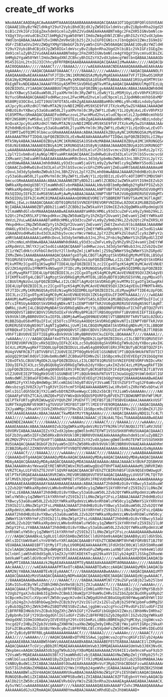# create_df works

    WAoAAAACAAQDAgACAwAAAAMTAAAAGQAAABAAAAAHAAQACQAAAA1OT1QgU1BFQ0lGSUVEAAQA
    CQAAAE1ObyBzYWZldHkgY29uY2VybiBhdCBjdXJyZW50IGxldmVscyBvZiBpbnRha2Ugd2hl
    biB1c2VkIGFzIGEgZmxhdm91cmluZyBhZ2VudAAEAAkAAABNTm8gc2FmZXR5IGNvbmNlcm4g
    YXQgY3VycmVudCBsZXZlbHMgb2YgaW50YWtlIHdoZW4gdXNlZCBhcyBhIGZsYXZvdXJpbmcg
    YWdlbnQABAAJAAAATU5vIHNhZmV0eSBjb25jZXJuIGF0IGN1cnJlbnQgbGV2ZWxzIG9mIGlu
    dGFrZSB3aGVuIHVzZWQgYXMgYSBmbGF2b3VyaW5nIGFnZW50AAQACQAAAE1ObyBzYWZldHkg
    Y29uY2VybiBhdCBjdXJyZW50IGxldmVscyBvZiBpbnRha2Ugd2hlbiB1c2VkIGFzIGEgZmxh
    dm91cmluZyBhZ2VudAAEAAkAAABNTm8gc2FmZXR5IGNvbmNlcm4gYXQgY3VycmVudCBsZXZl
    bHMgb2YgaW50YWtlIHdoZW4gdXNlZCBhcyBhIGZsYXZvdXJpbmcgYWdlbnQABAAJAAAAGDAt
    MS45IG1nL2tnIGJ3IChhcyBFRFRBKQAAABAAAAAHAAQACQAAAAIzMwAAAAn/////AAQACQAA
    AAI0OQAAAAn/////AAAACf////8AAAAJ/////wAEAAkAAAACNDEAAAAQAAAABwAEAAkAAAAB
    UgAAAAn/////AAQACQAAAAFOAAAACf////8AAAAJ/////wAAAAn/////AAQACQAAAANOLFQA
    AAAQAAAABwAEAAkAAAATVFJTIDc3Ni1KRUNGQSAzMy8yMgAEAAkAAAATVFJTIDkwOS1KRUNG
    QSA1Ny82MQAEAAkAAAAUVFJTIDkxMy1KRUNGQSA1OS8xMTEABAAJAAAAE1RSUyA5MTMtSkVD
    RkEgNTkvNDEABAAJAAAAFFRSUyA5MTMtSkVDRkEgNTkvMTAyAAQACQAAABNUUlMgOTEzLUpF
    Q0ZBIDU5LzY1AAQACQAAABBUUlMgOTQ3LUpFQ0ZBNjgvAAAAEAAAAAcABAAJAAAAQWh0dHBz
    Oi8vYXBwcy53aG8uaW50L2lyaXMvYml0c3RyZWFtLzEwNjY1LzM5MjUyLzEvV0hPX1RSU183
    NzYucGRmAAQACQAAAEFodHRwczovL2FwcHMud2hvLmludC9pcmlzL2JpdHN0cmVhbS8xMDY2
    NS80MjU3OC8xL1dIT19UUlNfOTA5LnBkZgAEAAkAAABBaHR0cHM6Ly9hcHBzLndoby5pbnQv
    aXJpcy9iaXRzdHJlYW0vMTA2NjUvNDI2MDEvMS9XSE9fVFJTXzkxMy5wZGYABAAJAAAAQWh0
    dHBzOi8vYXBwcy53aG8uaW50L2lyaXMvYml0c3RyZWFtLzEwNjY1LzQyNjAxLzEvV0hPX1RS
    U185MTMucGRmAAQACQAAAEFodHRwczovL2FwcHMud2hvLmludC9pcmlzL2JpdHN0cmVhbS8x
    MDY2NS80MjYwMS8xL1dIT19UUlNfOTEzLnBkZgAEAAkAAABBaHR0cHM6Ly9hcHBzLndoby5p
    bnQvaXJpcy9iaXRzdHJlYW0vMTA2NjUvNDI2MDEvMS9XSE9fVFJTXzkxMy5wZGYABAAJAAAA
    R2h0dHBzOi8vYXBwcy53aG8uaW50L2lyaXMvYml0c3RyZWFtLzEwNjY1LzQzODcwLzEvOTc4
    OTI0MTIwOTQ3Ml9lbmcucGRmAAAAEAAAAAcABAAJAAAAEkZBUyAyNC1KRUNGQSAzMy85NwAE
    AAkAAAATRkFTIDQ4LUpFQ0ZBIDU3LzExNwAEAAkAAAAaRkFTIDQwLUpFQ0ZBIDQ5LzI2NyAo
    MTk5NykABAAJAAAAE0ZBUyA1MC1KRUNGQSA1OS8xNzMABAAJAAAAE0ZBUyA1MC1KRUNGQSA1
    OS8zNzEABAAJAAAAE0ZBUyA1MC1KRUNGQSA1OS8yNjUABAAJAAAAD0ZBUyA1OS1KRUNGQTY4
    LwAAABAAAAAHAAQACQAAADpodHRwOi8vd3d3LmluY2hlbS5vcmcvZG9jdW1lbnRzL2plY2Zh
    L2plY21vbm8vdjAyNGplMDYuaHRtAAQACQAAACZodHRwOi8vd3d3LmluY2hlbS5vcmcvcGFn
    ZXMvamVjZmEuaHRtbAAEAAkAAAAmaHR0cDovL3d3dy5pbmNoZW0ub3JnL3BhZ2VzL2plY2Zh
    Lmh0bWwABAAJAAAAJmh0dHA6Ly93d3cuaW5jaGVtLm9yZy9wYWdlcy9qZWNmYS5odG1sAAQA
    CQAAACZodHRwOi8vd3d3LmluY2hlbS5vcmcvcGFnZXMvamVjZmEuaHRtbAAEAAkAAAAmaHR0
    cDovL3d3dy5pbmNoZW0ub3JnL3BhZ2VzL2plY2ZhLmh0bWwABAAJAAAAR2h0dHBzOi8vYXBw
    cy53aG8uaW50L2lyaXMvYml0c3RyZWFtLzEwNjY1LzQzODIzLzEvOTc4OTI0MTY2MDU5NF9l
    bmcucGRmAAAAEAAAAAcABAAJAAAAN0ZBTyBDb21iaW5lZCBDb21wZW5kaXVtIG9mIEZvb2Qg
    QWRkaXRpdmUgU3BlY2lmaWNhdGlvbnMABAAJAAAALkNvbXBlbmRpdW0gb2YgRkFPIGZvb2Qg
    YWRkaXRpdmUgc3BlY2lmaWNhdGlvbnMABAAJAAAALkNPTVBFTkRJVU0gQURERU5EVU0gMTEv
    Rk5QIDUyIEFkZC4xMS85NSAoMjAwMykABAAJAAAAJ0NPTVBFTkRJVU0gQURERU5EVU0gMTAv
    Rk5QIDUyIEFkZC4xMC81MAAEAAkAAAAnQ09NUEVORElVTSBBRERFTkRVTSAxMC9GTlAgNTIg
    QWRkLjEwLzc0AAQACQAAACdDT01QRU5ESVVNIEFEREVORFVNIDEwL0ZOUCA1MiBBZGQuMTAv
    NjIABAAJAAAAN0ZBTyBDb21iaW5lZCBDb21wZW5kaXVtIG9mIEZvb2QgQWRkaXRpdmUgU3Bl
    Y2lmaWNhdGlvbnMAAAAQAAAABwAEAAkAAABYaHR0cHM6Ly93d3cuZmFvLm9yZy9mb29kL2Zv
    b2Qtc2FmZXR5LXF1YWxpdHkvc2NpZW50aWZpYy1hZHZpY2UvamVjZmEvamVjZmEtYWRkaXRp
    dmVzL2VuLwAEAAkAAABTaHR0cHM6Ly93d3cuZmFvLm9yZy9mb29kL2Zvb2Qtc2FmZXR5LXF1
    YWxpdHkvc2NpZW50aWZpYy1hZHZpY2UvamVjZmEvamVjZmEtZmxhdi9lbi8ABAAJAAAANWh0
    dHA6Ly93d3cuZmFvLm9yZy9hZy9hZ24vamVjZmEtYWRkaXRpdmVzL3NlYXJjaC5odG1sAAQA
    CQAAADVodHRwOi8vd3d3LmZhby5vcmcvYWcvYWduL2plY2ZhLWFkZGl0aXZlcy9zZWFyY2gu
    aHRtbAAEAAkAAAA1aHR0cDovL3d3dy5mYW8ub3JnL2FnL2Fnbi9qZWNmYS1hZGRpdGl2ZXMv
    c2VhcmNoLmh0bWwABAAJAAAANWh0dHA6Ly93d3cuZmFvLm9yZy9hZy9hZ24vamVjZmEtYWRk
    aXRpdmVzL3NlYXJjaC5odG1sAAQACQAAAFlodHRwczovL3d3dy5mYW8ub3JnL2Zvb2QvZm9v
    ZC1zYWZldHktcXVhbGl0eS9zY2llbnRpZmljLWFkdmljZS9qZWNmYS9qZWNmYS1hZGRpdGl2
    ZXMvZW4vIAAAABAAAAAHAAQACQAAAfgxOTg4LCBGTlAgMzgtSkVDRkEgMzMvMTE0LiBSOyBD
    T01QRU5ESVVNLzgyMQoxOTg2LCBUUlMgNzUxLUpFQ0ZBIDMwLzI2LCBGTlAgMzQtSkVDRkEg
    MjkvMTMzICgxOTg1KSwgRkFTIDE4LUpFQ0ZBIDI3Lzc2ICgxOTgzKS4gMC0yMCAoVEVNUE9S
    QVJZKS4gVEUuIFMKMTk4NSwgVFJTIDczMy1KRUNGQSAyOS8zNiwgRk5QIDM0LUpFQ0ZBIDI5
    LzEzMywgRkFTIDE4LUpFQ0ZBIDI3Lzc2ICgxOTgzKS4gMC0yMCAoVEVNUE9SQVJZKS4gVEUu
    IFIKMTkxOTg4LCBGTlAgMzgtSkVDRkEgMzMvMTE0LiBSOyBDT01QRU5ESVVNLzgyMQoxOTg2
    LCBUUlMgNzUxLUpFQ0ZBIDMwLzI2LCBGTlAgMzQtSkVDRkEgMjkvMTMzICgxOTg1KSwgRkFT
    IDE4LUpFQ0ZBIDI3Lzc2ICgxOTgzKS4gMC0yMCAoVEVNUE9SQVJZKS4gVEUuIFMKMTk4NSwg
    VFJTIDczMy1KRUNGQSAyOS8zNiwgRk5QIDM0LUpFQ0ZBIDI5LzEzMywgRkFTIDE4LUpFQ0ZB
    IDI3Lzc2ICgxOTgzKS4gMC0yMCAoVEVNUE9SQVJZKS4gVEUuIFIKMTkAAAAJ/////wAEAAkA
    AAHUMjAwMSwgQ09NUEVORElVTSBBRERFTkRVTSA5L0ZOUCA1MiBBZGQuOS8xMTQuIFIuCjE5
    OTcsIFRSUyA4ODQtSkVDRkEgNDkvNTIsIENPTVBFTkRJVU0gQURERU5EVU0gNS9GTlAgNTIg
    QWRkLjUvMjI4LCBGQVMgNDAtSkVDRkEgNDkvMjY3LiBBQ0NFUFRBQkxFIChOTyBTQUZFVFkg
    Q09OQ0VSTiBBVCBDVVJSRU5UIExFVkVMUyBPRiBJTlRBS0UgV0hFTiBVU0VEIEFTIEEgRkxB
    Vk9VUklORyBBR0VOVCkuIEFDLiBOMjAwMSwgQ09NUEVORElVTSBBRERFTkRVTSA5L0ZOUCA1
    MiBBZGQuOS8xMTQuIFIuCjE5OTcsIFRSUyA4ODQtSkVDRkEgNDkvNTIsIENPTVBFTkRJVU0g
    QURERU5EVU0gNS9GTlAgNTIgQWRkLjUvMjI4LCBGQVMgNDAtSkVDRkEgNDkvMjY3LiBBQ0NF
    UFRBQkxFIChOTyBTQUZFVFkgQ09OQ0VSTiBBVCBDVVJSRU5UIExFVkVMUyBPRiBJTlRBS0Ug
    V0hFTiBVU0VEIEFTIEEgRkxBVk9VUklORyBBR0VOVCkuIEFDLiBOAAAACf////8AAAAJ////
    /wAAAAn/////AAQACQAAAf4xOTk5LCBUUlMgODk2LUpFQ0ZBIDUzLzI3LCBDT01QRU5ESVVN
    IEFEREVORFVNIDcvRk5QIDUyIEFkZC43Lzc5OyBGQU8gSkVDRkEgTW9ub2dyYXBocyAxIHZv
    bC4zLzM1MywgRkFTIDQ0LUpFQ0ZBIDUzLzEwNS4gQ09OU0lERVJFRCBUTyBCRSBTQUZFIFdI
    RU4gVVNFRCBJTiBTVVBFUlZJU0VEIEZPT0QgRk9SVElGSUNBVElPTiBQUk9HUkFNTUVTIChU
    aGUgQ29tbWl0dGVlIGNvbmNsdWRlZCB0aGF0IHNvZGl1bSBpcm9uIEVEVEEgY291bGQgYmUg
    Y28xOTk5LCBUUlMgODk2LUpFQ0ZBIDUzLzI3LCBDT01QRU5ESVVNIEFEREVORFVNIDcvRk5Q
    IDUyIEFkZC43Lzc5OyBGQU8gSkVDRkEgTW9ub2dyYXBocyAxIHZvbC4zLzM1MywgRkFTIDQ0
    LUpFQ0ZBIDUzLzEwNS4gQ09OU0lERVJFRCBUTyBCRSBTQUZFIFdIRU4gVVNFRCBJTiBTVVBF
    UlZJU0VEIEZPT0QgRk9SVElGSUNBVElPTiBQUk9HUkFNTUVTIChUaGUgQ29tbWl0dGVlIGNv
    bmNsdWRlZCB0aGF0IHNvZGl1bSBpcm9uIEVEVEEgY291bGQgYmUgY28AAAAQAAAABwAEAAkA
    AABMS2FyYXlhOyBHdW0gc3RlcmN1bGlhOyBTdGVyY3VsaWE7IEthZGF5YTsgS2F0aWxvOyBL
    dWxsbzsgS3V0ZXJyYTsgR3VtIGthcmF5YQAEAAkAAABAMS1wLVRvbHlsZXRoYW5vbDtwLVRv
    bHlsIG1ldGh5bCBjYXJiaW5vbDtNZXRoeWwgcC10b2x5bCBjYXJiaW5vbAAAAAn/////AAQA
    CQAAAFpFVEhZTCAzLUNZQ0xPSEVYWUxQUk9QQU5PQVRFOyBFVEhZTCBDWUNMT0hFWFlMUFJP
    UElPTkFURTsgRVRIWUwgSEVYQUhZRFJPUEhFTllMIFBST1BJT05BVEUABAAJAAAAKkVUSFlM
    SURFTkUgQUNFVE9ORTsgTUVUSFlMIFBST1BFTllMIEtFVE9ORQAAAAn/////AAQACQAAADpG
    ZXJyaWMgc29kaXVtIGVkZXRhdGU7IFNvZGl1bSBpcm9uIEVEVEE7IFNvZGl1bSBmZXJlZGV0
    YXRlAAAAEAAAAAcABAAJAAAACTkwMDAtMzYtNgAAAAn/////AAQACQAAAAkyNDQ1LTc4LTUA
    AAAJ/////wAAAAn/////AAAACf////8ABAAJAAAACjE1NzA4LTQxLTUAAAAQAAAABwAEAAkA
    AAADNDE2AAAACf////8AAAAJ/////wAAAAn/////AAAACf////8AAAAJ/////wAAAAn/////
    AAAAEAAAAAcABAAJAAAAK0Zvb2QgQWRkaXRpdmVzRU1VTFNJRklFUlNUQUJJTElaRVJUSElD
    S0VORVIABAAJAAAAIEZsYXZvdXJpbmcgQWdlbnRGTEFWT1VSSU5HX0FHRU5UAAQACQAAACBG
    bGF2b3VyaW5nIEFnZW50RkxBVk9VUklOR19BR0VOVAAEAAkAAAAgRmxhdm91cmluZyBBZ2Vu
    dEZMQVZPVVJJTkdfQUdFTlQABAAJAAAAIEZsYXZvdXJpbmcgQWdlbnRGTEFWT1VSSU5HX0FH
    RU5UAAQACQAAACBGbGF2b3VyaW5nIEFnZW50RkxBVk9VUklOR19BR0VOVAAEAAkAAAAhRm9v
    ZCBBZGRpdGl2ZXNOVVRSSUVOVF9TVVBQTEVNRU5UAAAAEAAAAAcABAAJAAAAAzQxNgAAAAn/
    ////AAAACf////8AAAAJ/////wAAAAn/////AAAACf////8AAAAJ/////wAAABAAAAAHAAQA
    CQAAAAQxOTg4AAQACQAAAAQyMDAxAAQACQAAAAQyMDAyAAQACQAAAAQyMDAyAAQACQAAAAQy
    MDAyAAQACQAAAAQyMDAyAAQACQAAAAQyMDA3AAAAEAAAAAcABAAJAAAACktBUkFZQSBHVU0A
    BAAJAAAAHnAsYWxwaGEtRElNRVRIWUxCRU5aWUwgQUxDT0hPTAAEAAkAAAAeMi1NRVRIWUxC
    VVRZTCAyLU1FVEhZTEJVVFlSQVRFAAQACQAAACBFVEhZTCBIRVhBSFlEUk9QSEVOWUwgUFJP
    UElPTkFURQAEAAkAAAASRVRIWUxJREVORSBBQ0VUT05FAAQACQAAABgyLUVUSFlMLTQtTUVU
    SFlMVEhJQVpPTEUABAAJAAAAEVNPRElVTSBGRVJFREVUQVRFAAAADQAAAAcAAAABAAAAAgAA
    AAMAAAAEAAAABQAAAAYAAAAHAAAAEAAAAAcABAAJAAAAT2h0dHBzOi8vYXBwcy53aG8uaW50
    L2Zvb2QtYWRkaXRpdmVzLWNvbnRhbWluYW50cy1qZWNmYS1kYXRhYmFzZS9Ib21lL0NoZW1p
    Y2FsLzEABAAJAAAAT2h0dHBzOi8vYXBwcy53aG8uaW50L2Zvb2QtYWRkaXRpdmVzLWNvbnRh
    bWluYW50cy1qZWNmYS1kYXRhYmFzZS9Ib21lL0NoZW1pY2FsLzIABAAJAAAAT2h0dHBzOi8v
    YXBwcy53aG8uaW50L2Zvb2QtYWRkaXRpdmVzLWNvbnRhbWluYW50cy1qZWNmYS1kYXRhYmFz
    ZS9Ib21lL0NoZW1pY2FsLzMABAAJAAAAT2h0dHBzOi8vYXBwcy53aG8uaW50L2Zvb2QtYWRk
    aXRpdmVzLWNvbnRhbWluYW50cy1qZWNmYS1kYXRhYmFzZS9Ib21lL0NoZW1pY2FsLzQABAAJ
    AAAAT2h0dHBzOi8vYXBwcy53aG8uaW50L2Zvb2QtYWRkaXRpdmVzLWNvbnRhbWluYW50cy1q
    ZWNmYS1kYXRhYmFzZS9Ib21lL0NoZW1pY2FsLzUABAAJAAAAT2h0dHBzOi8vYXBwcy53aG8u
    aW50L2Zvb2QtYWRkaXRpdmVzLWNvbnRhbWluYW50cy1qZWNmYS1kYXRhYmFzZS9Ib21lL0No
    ZW1pY2FsLzYABAAJAAAAT2h0dHBzOi8vYXBwcy53aG8uaW50L2Zvb2QtYWRkaXRpdmVzLWNv
    bnRhbWluYW50cy1qZWNmYS1kYXRhYmFzZS9Ib21lL0NoZW1pY2FsLzcAAAAQAAAABwAAAAn/
    ////AAQACQAAABkxLSg0LU1ldGh5bHBoZW55bClldGhhbm9sAAQACQAAAB8yLU1ldGh5bGJ1
    dHlsIDItbWV0aHlsYnV0YW5vYXRlAAQACQAAABtFVEhZTCBDWUNMT0hFWEFORVBST1BJT05B
    VEUABAAJAAAAD1BFTlQtMy1FTi0yLU9ORQAEAAkAAAAYMi1FdGh5bC00LW1ldGh5bHRoaWF6
    b2xlAAQACQAAAHZTb2RpdW0gW1tOLE4nLWV0aGFuZWRpeWxiaXNbTi0oY2FyYm94eW1ldGh5
    bClnbHljaW5hdG9dXSg0LV1mZXJyYXRlKDEtKTsgU29kaXVtIGlyb24gKElJSSkgZXRoeWxl
    bmVkaWFtaW5ldGV0cmFhY2V0YXRlAAAAEAAAAAcAAAAJ/////wAEAAkAAAADODA1AAQACQAA
    AAMyMTIABAAJAAAAAzk2NgAEAAkAAAAEMTEyNAAEAAkAAAAEMTA0NAAAAAn/////AAAAEAAA
    AAcAAAAJ/////wAEAAkAAAAFMTAxOTcABAAJAAAABTEwNzczAAQACQAAAAQyMDk1AAQACQAA
    AAM2NjYABAAJAAAABTExNjEyAAAACf////8AAAAQAAAABwAAAAn/////AAQACQAAAAQzMTM5
    AAQACQAAAAQzMzU5AAQACQAAAAQyNDMxAAQACQAAAAQzNDE3AAQACQAAAAQzNjgwAAAACf//
    //8AAAAQAAAABwAAAAn/////AAAACf////8ABAAJAAAAMlNlY29uZGFyeSBjb21wb25lbnRz
    IGRvIG5vdCByYWlzZSBhIHNhZmV0eSBjb25jZXJuAAAACf////8AAAAJ/////wAAAAn/////
    AAQACQAAAiFTb2RpdW0gaXJvbiBFRFRBIGlzIHN1aXRhYmxlIGZvciB1c2UgYXMgYSBzb3Vy
    Y2Ugb2YgaXJvbiBmb3IgZm9vZCBmb3J0aWZpY2F0aW9uIHRvIGZ1bGZpbCBudXRyaXRpb25h
    bCBpcm9uIHJlcXVpcmVtZW50cywgcHJvdmlkZWQgdGhhdCB0aGUgdG90YWwgaW50YWtlIG9m
    IGlyb24gZnJvbSBhbGwgZm9vZCBzb3VyY2VzIGluY2x1ZGluZyBjb250YW1pbmFudHMgZG9l
    cyBub3QgZXhjZWVkIHRoZSBQTVRESSBvZiAwLjggbWcva2cgYncuIFRvdGFsIGludGFrZSBv
    ZiBFRFRBIHNob3VsZCBub3QgZXhjZWVkIGFjY2VwdGFibGUgbGV2ZWxzLCBhbHNvIHRha2lu
    ZyBpbnRvIGFjY291bnQgdGhlIGludGFrZSBvZiBFRFRBIGZyb20gdGhlIGZvb2QgYWRkaXRp
    dmUgdXNlIG9mIG90aGVyIEVEVEEgY29tcG91bmRzLiBBbiBBREkgb2YgMC0yLjUgbWcva2cg
    Yncgd2FzIHByZXZpb3VzbHkgZXN0YWJsaXNoZWQgZm9yIHRoZSBjYWxjaXVtIGRpc29kaXVt
    IGFuZCBkaXNvZGl1bSBzYWx0cyBvZiBFRFRBLCBlcXVpdmFsZW50IHRvIHVwIHRvIDEuOSBt
    Zy9rZyBidyBFRFRBLgAAABAAAAAHAAAACf////8AAAAJ/////wAAAAn/////AAAACf////8A
    AAAJ/////wAAAAn/////AAQACQAAABxQTVRESSAwLjggbWcva2cgYncgKGFzIGlyb24pAAAE
    AgAAAAEABAAJAAAABW5hbWVzAAAAEAAAABkABAAJAAAABEFESTEABAAJAAAACE1lZXRpbmcx
    AAQACQAAAAtTcGVjcyBDb2RlMQAEAAkAAAAHUmVwb3J0MQAEAAkAAAASUmVwb3J0X3NvdXJj
    ZWxpbmsxAAQACQAAAA5Ub3ggTW9ub2dyYXBoMQAEAAkAAAAZVG94IE1vbm9ncmFwaF9zb3Vy
    Y2VsaW5rMQAEAAkAAAAOU3BlY2lmaWNhdGlvbjEABAAJAAAAGVNwZWNpZmljYXRpb25fc291
    cmNlbGluazEABAAJAAAAD1ByZXZpb3VzIFllYXJzMQAEAAkAAAAIU3lub255bXMABAAJAAAA
    CkNBUyBudW1iZXIABAAJAAAAA0lOUwAEAAkAAAAQRnVuY3Rpb25hbCBDbGFzcwAEAAkAAAAL
    SU5TIG1hdGNoZXMABAAJAAAAEEV2YWx1YXRpb24geWVhcjEABAAJAAAACkpFQ0ZBX25hbWUA
    BAAJAAAABWluZGV4AAQACQAAAANVUkwABAAJAAAADkNoZW1pY2FsIE5hbWVzAAQACQAAAAxK
    RUNGQSBudW1iZXIABAAJAAAACkNPRSBudW1iZXIABAAJAAAAC0ZFTUEgbnVtYmVyAAQACQAA
    AAlDb21tZW50czEABAAJAAAAEVRvbGVyYWJsZSBJbnRha2UxAAAEAgAAAAEABAAJAAAACXJv
    dy5uYW1lcwAAAA0AAAACgAAAAP////kAAAQCAAAAAQAEAAkAAAAFY2xhc3MAAAAQAAAAAwAE
    AAkAAAAGdGJsX2RmAAQACQAAAAN0YmwABAAJAAAACmRhdGEuZnJhbWUAAAD+

